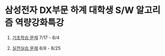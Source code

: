 # 삼성전자 DX부문 하계 대학생 S/W 알고리즘 역량강화특강

1. [기초학습 문제](https://swexpertacademy.com/main/code/codeBattle/battleDetail.do?categoryId=AYkfitEKLNADFASe&battleMainPageIndex=2) 7/17 - 8/4

2. [실전실습 문제](https://swexpertacademy.com/main/code/codeBattle/battleDetail.do?categoryId=AYnNxXRK404DFARi&battleMainPageIndex=1) 8/8 - 8/25
